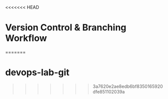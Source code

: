 <<<<<<< HEAD
# Version Control & Branching Workflow
=======
# devops-lab-git
>>>>>>> 3a7620e2ae8edb6bf8350165920dfe851102039a
